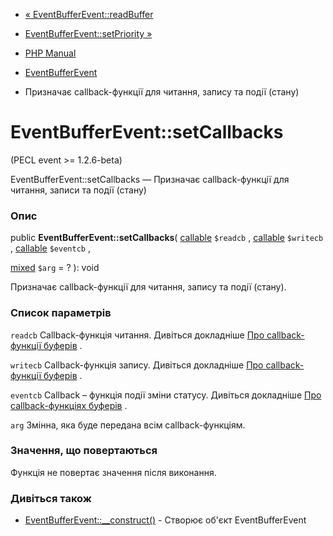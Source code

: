 - [« EventBufferEvent::readBuffer](eventbufferevent.readbuffer.md)
- [EventBufferEvent::setPriority »](eventbufferevent.setpriority.md)

- [PHP Manual](index.md)
- [EventBufferEvent](class.eventbufferevent.md)
- Призначає callback-функції для читання, запису та події (стану)

# EventBufferEvent::setCallbacks

(PECL event \>= 1.2.6-beta)

EventBufferEvent::setCallbacks — Призначає callback-функції для читання,
записи та події (стану)

### Опис

public **EventBufferEvent::setCallbacks**(
[callable](language.types.callable.md) `$readcb` ,
[callable](language.types.callable.md) `$writecb` ,
[callable](language.types.callable.md) `$eventcb` ,

[mixed](language.types.declarations.md#language.types.declarations.mixed)
`$arg` = ?
): void

Призначає callback-функції для читання, запису та події (стану).

### Список параметрів

`readcb`
Callback-функція читання. Дивіться докладніше [Про callback-функції буферів](eventbufferevent.about.callbacks.md) .

`writecb`
Callback-функція запису. Дивіться докладніше [Про callback-функції буферів](eventbufferevent.about.callbacks.md) .

`eventcb`
Callback – функція події зміни статусу. Дивіться докладніше [Про callback-функціях буферів](eventbufferevent.about.callbacks.md) .

`arg`
Змінна, яка буде передана всім callback-функціям.

### Значення, що повертаються

Функція не повертає значення після виконання.

### Дивіться також

- [EventBufferEvent::\_\_construct()](eventbufferevent.construct.md) -
Створює об'єкт EventBufferEvent
